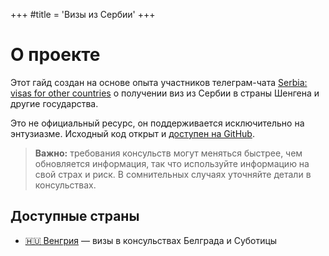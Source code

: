 +++
#title = 'Визы из Сербии'
+++
# О проекте
Этот гайд создан на основе опыта участников телеграм-чата [Serbia: visas for other countries](https://t.me/+fIZUn78R5SUzYjhi) о получении виз из Сербии в страны Шенгена и другие государства.

Это не официальный ресурс, он поддерживается исключительно на энтузиазме. Исходный код открыт и [доступен на GitHub](https://github.com/tgdigest/serbia-visas-for-other-countries).

> **Важно:** требования консульств могут меняться быстрее, чем обновляется информация, так что используйте информацию на свой страх и риск. В сомнительных случаях уточняйте детали в консульствах.

## Доступные страны

- [🇭🇺  Венгрия](/hungary/) — визы в консульствах Белграда и Суботицы
